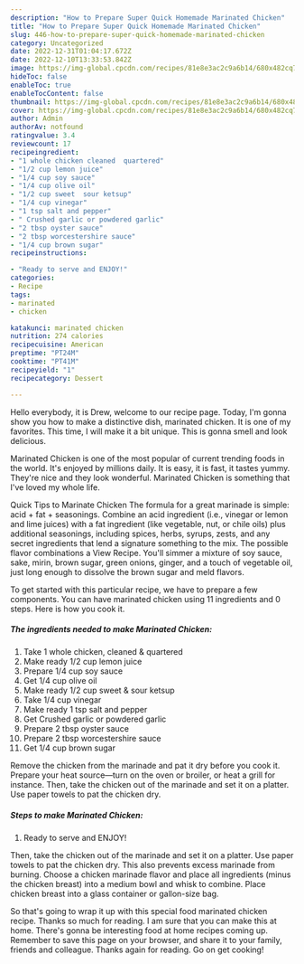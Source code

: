 ```yaml
---
description: "How to Prepare Super Quick Homemade Marinated Chicken"
title: "How to Prepare Super Quick Homemade Marinated Chicken"
slug: 446-how-to-prepare-super-quick-homemade-marinated-chicken
category: Uncategorized
date: 2022-12-31T01:04:17.672Z
date: 2022-12-10T13:33:53.842Z
image: https://img-global.cpcdn.com/recipes/81e8e3ac2c9a6b14/680x482cq70/marinated-chicken-recipe-main-photo.jpg
hideToc: false
enableToc: true
enableTocContent: false
thumbnail: https://img-global.cpcdn.com/recipes/81e8e3ac2c9a6b14/680x482cq70/marinated-chicken-recipe-main-photo.jpg
cover: https://img-global.cpcdn.com/recipes/81e8e3ac2c9a6b14/680x482cq70/marinated-chicken-recipe-main-photo.jpg
author: Admin
authorAv: notfound
ratingvalue: 3.4
reviewcount: 17
recipeingredient:
- "1 whole chicken cleaned  quartered"
- "1/2 cup lemon juice"
- "1/4 cup soy sauce"
- "1/4 cup olive oil"
- "1/2 cup sweet  sour ketsup"
- "1/4 cup vinegar"
- "1 tsp salt and pepper"
- " Crushed garlic or powdered garlic"
- "2 tbsp oyster sauce"
- "2 tbsp worcestershire sauce"
- "1/4 cup brown sugar"
recipeinstructions:

- "Ready to serve and ENJOY!"
categories:
- Recipe
tags:
- marinated
- chicken

katakunci: marinated chicken 
nutrition: 274 calories
recipecuisine: American
preptime: "PT24M"
cooktime: "PT41M"
recipeyield: "1"
recipecategory: Dessert

---
```



Hello everybody, it is Drew, welcome to our recipe page. Today, I'm gonna show you how to make a distinctive dish, marinated chicken. It is one of my favorites. This time, I will make it a bit unique. This is gonna smell and look delicious.

Marinated Chicken is one of the most popular of current trending foods in the world. It's enjoyed by millions daily. It is easy, it is fast, it tastes yummy. They're nice and they look wonderful. Marinated Chicken is something that I've loved my whole life.

Quick Tips to Marinate Chicken The formula for a great marinade is simple: acid + fat + seasonings. Combine an acid ingredient (i.e., vinegar or lemon and lime juices) with a fat ingredient (like vegetable, nut, or chile oils) plus additional seasonings, including spices, herbs, syrups, zests, and any secret ingredients that lend a signature something to the mix. The possible flavor combinations a View Recipe. You&#39;ll simmer a mixture of soy sauce, sake, mirin, brown sugar, green onions, ginger, and a touch of vegetable oil, just long enough to dissolve the brown sugar and meld flavors.


To get started with this particular recipe, we have to prepare a few components. You can have marinated chicken using 11 ingredients and 0 steps. Here is how you cook it.

<!--inarticleads1-->

##### The ingredients needed to make Marinated Chicken:

1. Take 1 whole chicken, cleaned &amp; quartered
1. Make ready 1/2 cup lemon juice
1. Prepare 1/4 cup soy sauce
1. Get 1/4 cup olive oil
1. Make ready 1/2 cup sweet &amp; sour ketsup
1. Take 1/4 cup vinegar
1. Make ready 1 tsp salt and pepper
1. Get  Crushed garlic or powdered garlic
1. Prepare 2 tbsp oyster sauce
1. Prepare 2 tbsp worcestershire sauce
1. Get 1/4 cup brown sugar


Remove the chicken from the marinade and pat it dry before you cook it. Prepare your heat source—turn on the oven or broiler, or heat a grill for instance. Then, take the chicken out of the marinade and set it on a platter. Use paper towels to pat the chicken dry. 

<!--inarticleads2-->

##### Steps to make Marinated Chicken:


1. Ready to serve and ENJOY!

Then, take the chicken out of the marinade and set it on a platter. Use paper towels to pat the chicken dry. This also prevents excess marinade from burning. Choose a chicken marinade flavor and place all ingredients (minus the chicken breast) into a medium bowl and whisk to combine. Place chicken breast into a glass container or gallon-size bag. 

So that's going to wrap it up with this special food marinated chicken recipe. Thanks so much for reading. I am sure that you can make this at home. There's gonna be interesting food at home recipes coming up. Remember to save this page on your browser, and share it to your family, friends and colleague. Thanks again for reading. Go on get cooking!
